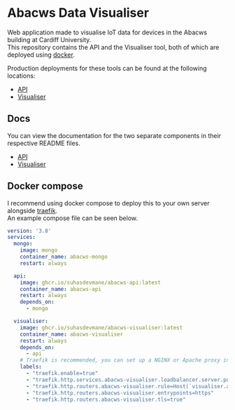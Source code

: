# Abacws Data Visualiser
Web application made to visualise IoT data for devices in the Abacws building at Cardiff University.\
This repository contains the API and the Visualiser tool, both of which are deployed using [docker](https://www.docker.com/).

Production deployments for these tools can be found at the following locations:
- [API](https://api.abacws.ggrainger.uk)
- [Visualiser](https://abacws.ggrainger.uk)

## Docs
You can view the documentation for the two separate components in their respective README files.
- [API](./api)
- [Visualiser](./visualiser)

## Docker compose
I recommend using docker compose to deploy this to your own server alongside [traefik](https://traefik.io/traefik/).\
An example compose file can be seen below.

```yml
version: '3.8'
services:
  mongo:
    image: mongo
    container_name: abacws-mongo
    restart: always

  api:
    image: ghcr.io/suhasdevmane/abacws-api:latest
    container_name: abacws-api
    restart: always
    depends_on:
      - mongo

  visualiser:
    image: ghcr.io/suhasdevmane/abacws-visualiser:latest
    container_name: abacws-visualiser
    restart: always
    depends_on:
      - api
    # Traefik is recommended, you can set up a NGINX or Apache proxy instead, but traefik is much easier.
    labels:
      - "traefik.enable=true"
      - "traefik.http.services.abacws-visualiser.loadbalancer.server.port=80"
      - "traefik.http.routers.abacws-visualiser.rule=Host(`visualiser.abacws.example.com`)"
      - "traefik.http.routers.abacws-visualiser.entrypoints=https"
      - "traefik.http.routers.abacws-visualiser.tls=true"

  
```
